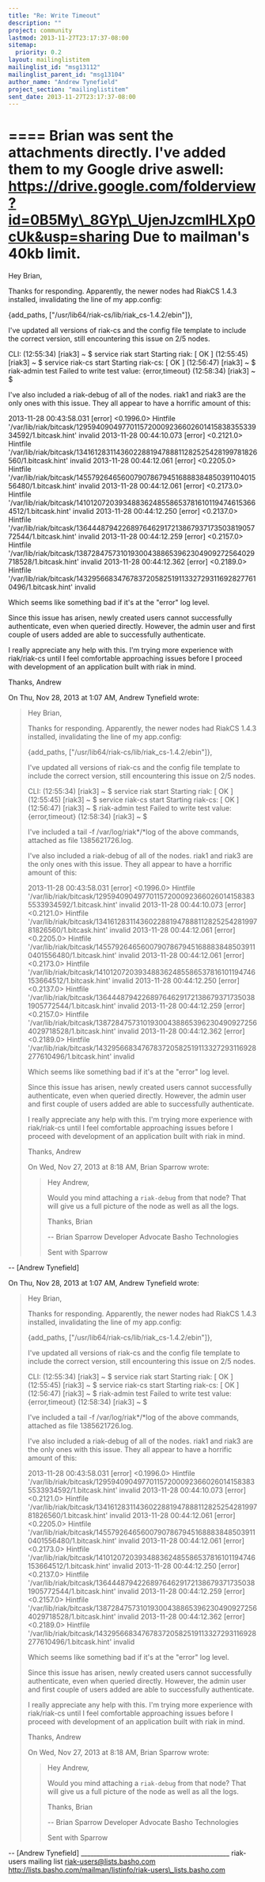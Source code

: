 ```yaml
---
title: "Re: Write Timeout"
description: ""
project: community
lastmod: 2013-11-27T23:17:37-08:00
sitemap:
  priority: 0.2
layout: mailinglistitem
mailinglist_id: "msg13112"
mailinglist_parent_id: "msg13104"
author_name: "Andrew Tynefield"
project_section: "mailinglistitem"
sent_date: 2013-11-27T23:17:37-08:00
---
```



====
Brian was sent the attachments directly. I've added them to my Google drive
aswell:
https://drive.google.com/folderview?id=0B5My\_8GYp\_UjenJzcmlHLXp0cUk&usp=sharing
Due to mailman's 40kb limit.
====

Hey Brian,

Thanks for responding. Apparently, the newer nodes had RiakCS 1.4.3
installed, invalidating the line of my app.config:

{add\_paths, ["/usr/lib64/riak-cs/lib/riak\_cs-1.4.2/ebin"]},

I've updated all versions of riak-cs and the config file template to
include the correct version, still encountering this issue on 2/5 nodes.


CLI:
(12:55:34) [riak3] ~ $ service riak start
Starting riak: [ OK ]
(12:55:45) [riak3] ~ $ service riak-cs start
Starting riak-cs: [ OK ]
(12:56:47) [riak3] ~ $ riak-admin test
Failed to write test value: {error,timeout}
(12:58:34) [riak3] ~ $


I've also included a riak-debug of all of the nodes. riak1 and riak3 are
the only ones with this issue. They all appear to have a horrific amount of
this:

2013-11-28 00:43:58.031 [error] <0.1996.0> Hintfile
'/var/lib/riak/bitcask/1295940904977011572000923660260141583835533934592/1.bitcask.hint'
invalid
2013-11-28 00:44:10.073 [error] <0.2121.0> Hintfile
'/var/lib/riak/bitcask/1341612831143602288194788811282525428199781826560/1.bitcask.hint'
invalid
2013-11-28 00:44:12.061 [error] <0.2205.0> Hintfile
'/var/lib/riak/bitcask/1455792646560079078679451688838485039110401556480/1.bitcask.hint'
invalid
2013-11-28 00:44:12.061 [error] <0.2173.0> Hintfile
'/var/lib/riak/bitcask/1410120720393488362485586537816101194746153664512/1.bitcask.hint'
invalid
2013-11-28 00:44:12.250 [error] <0.2137.0> Hintfile
'/var/lib/riak/bitcask/1364448794226897646291721386793717350381905772544/1.bitcask.hint'
invalid
2013-11-28 00:44:12.259 [error] <0.2157.0> Hintfile
'/var/lib/riak/bitcask/1387284757310193004388653962304909272564029718528/1.bitcask.hint'
invalid
2013-11-28 00:44:12.362 [error] <0.2189.0> Hintfile
'/var/lib/riak/bitcask/1432956683476783720582519113327293116928277610496/1.bitcask.hint'
invalid

Which seems like something bad if it's at the "error" log level.

Since this issue has arisen, newly created users cannot successfully
authenticate, even when queried directly. However, the admin user and first
couple of users added are able to successfully authenticate.

I really appreciate any help with this. I'm trying more experience with
riak/riak-cs until I feel comfortable approaching issues before I proceed
with development of an application built with riak in mind.

Thanks,
Andrew


On Thu, Nov 28, 2013 at 1:07 AM, Andrew Tynefield wrote:

> Hey Brian,
>
> Thanks for responding. Apparently, the newer nodes had RiakCS 1.4.3
> installed, invalidating the line of my app.config:
>
> {add\_paths, ["/usr/lib64/riak-cs/lib/riak\_cs-1.4.2/ebin"]},
>
> I've updated all versions of riak-cs and the config file template to
> include the correct version, still encountering this issue on 2/5 nodes.
>
>
> CLI:
> (12:55:34) [riak3] ~ $ service riak start
> Starting riak: [ OK ]
> (12:55:45) [riak3] ~ $ service riak-cs start
> Starting riak-cs: [ OK ]
> (12:56:47) [riak3] ~ $ riak-admin test
> Failed to write test value: {error,timeout}
> (12:58:34) [riak3] ~ $
>
> I've included a tail -f /var/log/riak\*/\*log of the above commands,
> attached as file 1385621726.log.
>
> I've also included a riak-debug of all of the nodes. riak1 and riak3 are
> the only ones with this issue. They all appear to have a horrific amount of
> this:
>
> 2013-11-28 00:43:58.031 [error] <0.1996.0> Hintfile
> '/var/lib/riak/bitcask/1295940904977011572000923660260141583835533934592/1.bitcask.hint'
> invalid
> 2013-11-28 00:44:10.073 [error] <0.2121.0> Hintfile
> '/var/lib/riak/bitcask/1341612831143602288194788811282525428199781826560/1.bitcask.hint'
> invalid
> 2013-11-28 00:44:12.061 [error] <0.2205.0> Hintfile
> '/var/lib/riak/bitcask/1455792646560079078679451688838485039110401556480/1.bitcask.hint'
> invalid
> 2013-11-28 00:44:12.061 [error] <0.2173.0> Hintfile
> '/var/lib/riak/bitcask/1410120720393488362485586537816101194746153664512/1.bitcask.hint'
> invalid
> 2013-11-28 00:44:12.250 [error] <0.2137.0> Hintfile
> '/var/lib/riak/bitcask/1364448794226897646291721386793717350381905772544/1.bitcask.hint'
> invalid
> 2013-11-28 00:44:12.259 [error] <0.2157.0> Hintfile
> '/var/lib/riak/bitcask/1387284757310193004388653962304909272564029718528/1.bitcask.hint'
> invalid
> 2013-11-28 00:44:12.362 [error] <0.2189.0> Hintfile
> '/var/lib/riak/bitcask/1432956683476783720582519113327293116928277610496/1.bitcask.hint'
> invalid
>
> Which seems like something bad if it's at the "error" log level.
>
> Since this issue has arisen, newly created users cannot successfully
> authenticate, even when queried directly. However, the admin user and first
> couple of users added are able to successfully authenticate.
>
> I really appreciate any help with this. I'm trying more experience with
> riak/riak-cs until I feel comfortable approaching issues before I proceed
> with development of an application built with riak in mind.
>
> Thanks,
> Andrew
>
>
> On Wed, Nov 27, 2013 at 8:18 AM, Brian Sparrow  wrote:
>
>> Hey Andrew,
>>
>> Would you mind attaching a `riak-debug` from that node? That will give us
>> a full picture of the node as well as all the logs.
>>
>> Thanks,
>> Brian
>>
>> --
>> Brian Sparrow
>> Developer Advocate
>> Basho Technologies
>>
>> Sent with Sparrow 
>>
>>
>>


-- 
[Andrew Tynefield]


On Thu, Nov 28, 2013 at 1:07 AM, Andrew Tynefield wrote:

> Hey Brian,
>
> Thanks for responding. Apparently, the newer nodes had RiakCS 1.4.3
> installed, invalidating the line of my app.config:
>
> {add\_paths, ["/usr/lib64/riak-cs/lib/riak\_cs-1.4.2/ebin"]},
>
> I've updated all versions of riak-cs and the config file template to
> include the correct version, still encountering this issue on 2/5 nodes.
>
>
> CLI:
> (12:55:34) [riak3] ~ $ service riak start
> Starting riak: [ OK ]
> (12:55:45) [riak3] ~ $ service riak-cs start
> Starting riak-cs: [ OK ]
> (12:56:47) [riak3] ~ $ riak-admin test
> Failed to write test value: {error,timeout}
> (12:58:34) [riak3] ~ $
>
> I've included a tail -f /var/log/riak\*/\*log of the above commands,
> attached as file 1385621726.log.
>
> I've also included a riak-debug of all of the nodes. riak1 and riak3 are
> the only ones with this issue. They all appear to have a horrific amount of
> this:
>
> 2013-11-28 00:43:58.031 [error] <0.1996.0> Hintfile
> '/var/lib/riak/bitcask/1295940904977011572000923660260141583835533934592/1.bitcask.hint'
> invalid
> 2013-11-28 00:44:10.073 [error] <0.2121.0> Hintfile
> '/var/lib/riak/bitcask/1341612831143602288194788811282525428199781826560/1.bitcask.hint'
> invalid
> 2013-11-28 00:44:12.061 [error] <0.2205.0> Hintfile
> '/var/lib/riak/bitcask/1455792646560079078679451688838485039110401556480/1.bitcask.hint'
> invalid
> 2013-11-28 00:44:12.061 [error] <0.2173.0> Hintfile
> '/var/lib/riak/bitcask/1410120720393488362485586537816101194746153664512/1.bitcask.hint'
> invalid
> 2013-11-28 00:44:12.250 [error] <0.2137.0> Hintfile
> '/var/lib/riak/bitcask/1364448794226897646291721386793717350381905772544/1.bitcask.hint'
> invalid
> 2013-11-28 00:44:12.259 [error] <0.2157.0> Hintfile
> '/var/lib/riak/bitcask/1387284757310193004388653962304909272564029718528/1.bitcask.hint'
> invalid
> 2013-11-28 00:44:12.362 [error] <0.2189.0> Hintfile
> '/var/lib/riak/bitcask/1432956683476783720582519113327293116928277610496/1.bitcask.hint'
> invalid
>
> Which seems like something bad if it's at the "error" log level.
>
> Since this issue has arisen, newly created users cannot successfully
> authenticate, even when queried directly. However, the admin user and first
> couple of users added are able to successfully authenticate.
>
> I really appreciate any help with this. I'm trying more experience with
> riak/riak-cs until I feel comfortable approaching issues before I proceed
> with development of an application built with riak in mind.
>
> Thanks,
> Andrew
>
>
> On Wed, Nov 27, 2013 at 8:18 AM, Brian Sparrow  wrote:
>
>> Hey Andrew,
>>
>> Would you mind attaching a `riak-debug` from that node? That will give us
>> a full picture of the node as well as all the logs.
>>
>> Thanks,
>> Brian
>>
>> --
>> Brian Sparrow
>> Developer Advocate
>> Basho Technologies
>>
>> Sent with Sparrow 
>>
>>
>>


-- 
[Andrew Tynefield]
\_\_\_\_\_\_\_\_\_\_\_\_\_\_\_\_\_\_\_\_\_\_\_\_\_\_\_\_\_\_\_\_\_\_\_\_\_\_\_\_\_\_\_\_\_\_\_
riak-users mailing list
riak-users@lists.basho.com
http://lists.basho.com/mailman/listinfo/riak-users\_lists.basho.com

